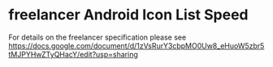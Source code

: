 # freelancer Android Icon List Speed


For details on the freelancer specification please see https://docs.google.com/document/d/1zVsRurY3cbpMO0Uw8_eHuoW5zbr5tMJPYHwZTyQHacY/edit?usp=sharing
